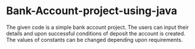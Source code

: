 # Bank-Account-project-using-java


The given code is a simple bank account project. The users can input their details and upon successful conditions of deposit the account is created. The values of constants can be changed depending upon requirements.
